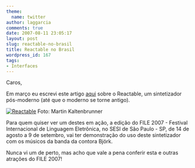 ```yaml
---
theme:
  name: twitter
author: laggarcia
comments: true
date: 2007-08-11 23:05:17
layout: post
slug: reactable-no-brasil
title: Reactable no Brasil
wordpress_id: 167
tags:
- Interfaces
---
```


Caros,

Em março eu escrevi este artigo [aqui](http://log4dev.com/2007/03/10/multi-user-electro-acoustic-music-instrument-with-a-tabletop-tangible-user-interface/) sobre o Reactable, um sintetizador pós-moderno (até que o moderno se torne antigo).



[![Reactable]({{BASE_PATH}}/images/2007-08-11-reactable-no-brasil/gal01gde.jpg)]({{BASE_PATH}}/images/2007-08-11-reactable-no-brasil/gal01gde.jpg)
Foto: Martin Kaltenbrunner

Para quem quiser ver um destes em ação, a edição do FILE 2007 - Festival Internacional de Linguagem Eletrônica, no SESI de São Paulo - SP,  de 14 de agosto a 9 de setembro, vai ter demonstração do uso deste sintetizador com os músicos da banda da contora Björk.

Nunca vi um de perto, mas acho que vale a pena conferir esta e outras atrações do FILE 2007!

